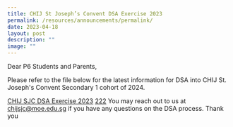 ```yaml
---
title: CHIJ St Joseph’s Convent DSA Exercise 2023
permalink: /resources/announcements/permalink/
date: 2023-04-18
layout: post
description: ""
image: ""
---
```

Dear P6 Students and Parents,

Please refer to the file below for the latest information for DSA into CHIJ St. Joseph's Convent Secondary 1 cohort of 2024.

[CHIJ SJC DSA Exercise 2023](/files/Resources/Announcements/chij%20sjc%20dsa%20exercise%202023.pdf)
[222](/files/Resources/Announcements/CHIJ%20SJC%20DSA%20Exercise%202023.pdf)
You may reach out to us at chijsjc@moe.edu.sg if you have any questions on the DSA process.
Thank you